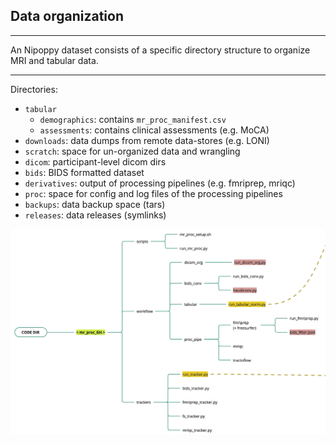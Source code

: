 ## Data organization

---

An Nipoppy dataset consists of a specific directory structure to organize MRI and tabular data.

---

Directories: 

- `tabular`
    - `demographics`: contains `mr_proc_manifest.csv`
    - `assessments`: contains clinical assessments (e.g. MoCA) 
- `downloads`: data dumps from remote data-stores (e.g. LONI)
- `scratch`: space for un-organized data and wrangling
- `dicom`: participant-level dicom dirs
- `bids`: BIDS formatted dataset
- `derivatives`: output of processing pipelines (e.g. fmriprep, mriqc)
- `proc`: space for config and log files of the processing pipelines
- `backups`: data backup space (tars)
- `releases`: data releases (symlinks)

![data_org](../imgs/data_org.png)